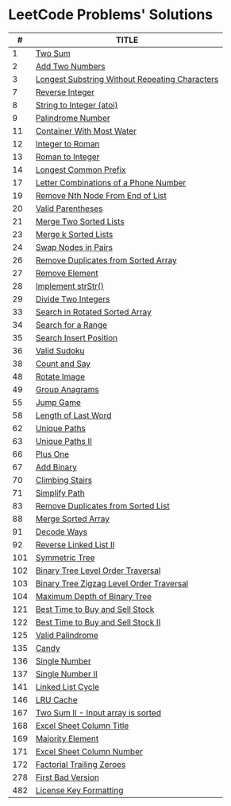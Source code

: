 # LeetCode Problems' Solutions

|#|TITLE|
|---|---|
|1|[Two Sum](https://leetcode.com/problems/two-sum/)|
|2|[Add Two Numbers](https://leetcode.com/problems/add-two-numbers/)|
|3|[Longest Substring Without Repeating Characters](https://leetcode.com/problems/longest-substring-without-repeating-characters/)|
|7|[Reverse Integer](https://leetcode.com/problems/reverse-integer/)|
|8|[String to Integer (atoi)](https://leetcode.com/problems/string-to-integer-atoi/)|
|9|[Palindrome Number](https://leetcode.com/problems/palindrome-number/)|
|11|[Container With Most Water](https://leetcode.com/problems/container-with-most-water/)|
|12|[Integer to Roman](https://leetcode.com/problems/integer-to-roman/)|
|13|[Roman to Integer](https://leetcode.com/problems/roman-to-integer/)|
|14|[Longest Common Prefix](https://leetcode.com/problems/longest-common-prefix/)|
|17|[Letter Combinations of a Phone Number](https://leetcode.com/problems/letter-combinations-of-a-phone-number/)|
|19|[Remove Nth Node From End of List](https://leetcode.com/problems/remove-nth-node-from-end-of-list/)|
|20|[Valid Parentheses](https://leetcode.com/problems/valid-parentheses/)|
|21|[Merge Two Sorted Lists](https://leetcode.com/problems/merge-two-sorted-lists/)|
|23|[Merge k Sorted Lists](https://leetcode.com/problems/merge-k-sorted-lists/)|
|24|[Swap Nodes in Pairs](https://leetcode.com/problems/swap-nodes-in-pairs/)|
|26|[Remove Duplicates from Sorted Array](https://leetcode.com/problems/remove-duplicates-from-sorted-array/)|
|27|[Remove Element](https://leetcode.com/problems/remove-element/)|
|28|[Implement strStr()](https://leetcode.com/problems/implement-strstr/)|
|29|[Divide Two Integers](https://leetcode.com/problems/divide-two-integers/)|
|33|[Search in Rotated Sorted Array](https://leetcode.com/problems/search-in-rotated-sorted-array/)|
|34|[Search for a Range](https://leetcode.com/problems/search-for-a-range/)|
|35|[Search Insert Position](https://leetcode.com/problems/search-insert-position/)|
|36|[Valid Sudoku](https://leetcode.com/problems/valid-sudoku/)|
|38|[Count and Say](https://leetcode.com/problems/count-and-say/)|
|48|[Rotate Image](https://leetcode.com/problems/rotate-image/)|
|49|[Group Anagrams](https://leetcode.com/problems/anagrams/)|
|55|[Jump Game](https://leetcode.com/problems/jump-game/)|
|58|[Length of Last Word](https://leetcode.com/problems/length-of-last-word/)|
|62|[Unique Paths](https://leetcode.com/problems/unique-paths/)|
|63|[Unique Paths II](https://leetcode.com/problems/unique-paths-ii/)|
|66|[Plus One](https://leetcode.com/problems/plus-one/)|
|67|[Add Binary](https://leetcode.com/problems/add-binary/)|
|70|[Climbing Stairs](https://leetcode.com/problems/climbing-stairs/)|
|71|[Simplify Path](https://leetcode.com/problems/simplify-path/)|
|83|[Remove Duplicates from Sorted List](https://leetcode.com/problems/remove-duplicates-from-sorted-list/)|
|88|[Merge Sorted Array](https://leetcode.com/problems/merge-sorted-array/)|
|91|[Decode Ways](https://leetcode.com/problems/decode-ways/)|
|92|[Reverse Linked List II](https://leetcode.com/problems/reverse-linked-list-ii/)|
|101|[Symmetric Tree](https://leetcode.com/problems/symmetric-tree/)|
|102|[Binary Tree Level Order Traversal](https://leetcode.com/problems/binary-tree-level-order-traversal/)|
|103|[Binary Tree Zigzag Level Order Traversal](https://leetcode.com/problems/binary-tree-zigzag-level-order-traversal/)|
|104|[Maximum Depth of Binary Tree](https://leetcode.com/problems/maximum-depth-of-binary-tree/)|
|121|[Best Time to Buy and Sell Stock](https://leetcode.com/problems/best-time-to-buy-and-sell-stock/)|
|122|[Best Time to Buy and Sell Stock II](https://leetcode.com/problems/best-time-to-buy-and-sell-stock-ii/)|
|125|[Valid Palindrome](https://leetcode.com/problems/valid-palindrome/)|
|135|[Candy](https://leetcode.com/problems/candy/)|
|136|[Single Number](https://leetcode.com/problems/single-number/)|
|137|[Single Number II](https://leetcode.com/problems/single-number-ii/)|
|141|[Linked List Cycle](https://leetcode.com/problems/linked-list-cycle/)|
|146|[LRU Cache](https://leetcode.com/problems/lru-cache/)|
|167|[Two Sum II - Input array is sorted](https://leetcode.com/problems/two-sum-ii-input-array-is-sorted/)|
|168|[Excel Sheet Column Title](https://leetcode.com/problems/excel-sheet-column-title/)|
|169|[Majority Element](https://leetcode.com/problems/majority-element/)|
|171|[Excel Sheet Column Number](https://leetcode.com/problems/excel-sheet-column-number/)|
|172|[Factorial Trailing Zeroes](https://leetcode.com/problems/factorial-trailing-zeroes/)|
|278|[First Bad Version](https://leetcode.com/problems/first-bad-version/)|
|482|[License Key Formatting](https://leetcode.com/problems/license-key-formatting/)|
